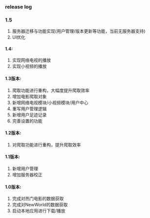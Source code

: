  ### release log
 
 ### 1.5
1. 服务器迁移与功能实现(用户管理/版本更新等功能，当前无服务器支持)
2. UI优化   

 #### 1.4:
1. 实现网络电视的播放
2. 实现小视频的播放

 #### 1.3版本:
1. 爬取功能进行重构，大幅度提升爬取效率
2. 增加电影爬取对象
3. 新增网络电视模块/小视频模块/用户中心
4. 重写用户管理逻辑
5. 新增用户足迹记录
6. 完善设置的功能
          
 #### 1.2版本:
1. 对爬取功能进行重构，提升爬取效率

 #### 1.1版本:
1. 新增用户管理
2. 增加服务器校正

 #### 1.0版本:
1. 完成对热门电影的数据获取
2. 完成对NewWorld的数据获取
3. 启动本地应用进行下载/播放
